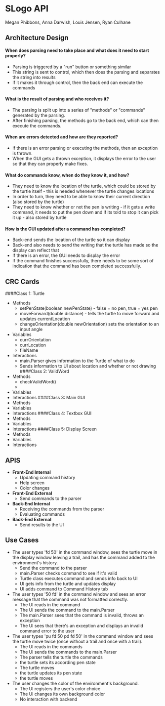 # SLogo API

Megan Phibbons, Anna Darwish, Louis Jensen, Ryan Culhane

## Architecture Design
#### When does parsing need to take place and what does it need to start properly?
* Parsing is triggered by a "run" button or something similar
* This string is sent to control, which then does the parsing and separates the string into results
* If it makes it through control, then the back end can execute the commands

#### What is the result of parsing and who receives it?
* The parsing is split up into a series of "methods" or "commands" generated by the parsing. 
* After finishing parsing, the methods go to the back end, which can then execute the commands. 

#### When are errors detected and how are they reported?
* If there is an error parsing or executing the methods, then an exception is thrown. 
* When the GUI gets a thrown exception, it displays the error to the user so that they can properly make fixes.

#### What do commands know, when do they know it, and how?
* They need to know the location of the turtle, which could be stored by the turtle itself - this is needed whenever the turtle changes locations
* In order to turn, they need to be able to know their current direction (also stored by the turtle)
* They need to know whether or not the pen is writing - if it gets a write command, it needs to put the pen down and if its told to stop it can pick it up - also stored by turtle

#### How is the GUI updated after a command has completed?
* Back-end sends the location of the turtle so it can display
* Back-end also needs to send the writing that the turtle has made so the display can reflect that
* If there is an error, the GUI needs to display the error
* If the command finishes successfully, there needs to be some sort of indication that the command has been completed successfully. 

## CRC  Cards
####Class 1: Turtle  
* Methods
    * setPenState(boolean newPenState) - false = no pen, true = yes pen
    * moveForward(double distance) - tells the turtle to move forward and updates currentLocation
    * changeOrientation(double newOrientation) sets the orientation to an input angle
* Variables
    * currOrientation
    * currLocation
    * fileName
* Interactions
    * main.Parser gives information to the Turtle of what to do 
    * Sends information to UI about location and whether or not drawing
####Class 2: ValidWord  
* Methods
    * checkValidWord() 
    * 
* Variables
* Interactions
####Class 3: Main GUI  
* Methods
* Variables
* Interactions
####Class 4: Textbox GUI
* Methods
* Variables
* Interactions
####Class 5: Display Screen
* Methods
* Variables
* Interactions

## APIS
* **Front-End Internal**   
    * Updating command history
    * Help screen
    * Color changes
* **Front-End External**
    * Send commands to the parser
* **Back-End Internal**
    * Receiving the commands from the parser
    * Evaluating commands
* **Back-End External**
    * Send results to the UI

## Use Cases
* The user types 'fd 50' in the command window, sees the turtle move in the display window leaving a trail, and has the command added to the environment's history.
    * Send the command to the parser
    * main.Parser checks command to see if it's valid
    * Turtle class executes command and sends info back to UI
    * UI gets info from the turtle and updates display
    * UI adds command to Command History tab
* The user types '50 fd' in the command window and sees an error message that the command was not formatted correctly.
    * The UI reads in the command
    * The UI sends the command to the main.Parser
    * The main.Parser sees that the command is invalid, throws an exception
    * The UI sees that there's an exception and displays an invalid command error to the user
* The user types 'pu fd 50 pd fd 50' in the command window and sees the turtle move twice (once without a trail and once with a trail).
    * The UI reads in the commands
    * The  UI sends the commands to the main.Parser
    * The parser tells the turtle the commands
    * the turtle sets its according pen state
    * The turtle moves
    * the turtle updates its pen state
    * the turtle moves
* The user changes the color of the environment's background.
    * The UI registers the user's color choice
    * The UI changes its own background color
    * No interaction with backend 